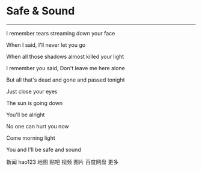 <html lang="en">
<head>
    <meta charset="UTF-8">
    <title>resume</title>
</head>

<body>
<h1>Safe & Sound</h1>

<hr>
<p>I remember tears streaming down your face</p>
<p>When I said, I'll never let you go</p>
<p>When all those shadows almost killed your light</p>
<p>I remember you said, Don't leave me here alone</p>
<p>But all that's dead and gone and passed tonight</p>
<p>Just close your eyes</p>
<p>The sun is going down</p>
<p>You'll be alright</p>
<p>No one can hurt you now</p>
<p>Come morning light</p>
<p>You and I'll be safe and sound</p>
<a href="https://news.baidu.com/" style="text-decoration: none;">新闻</a>
<a href="https://www.hao123.com/?src=from_pc_logon" style="text-decoration: none;">hao123</a>
<a href="https://map.baidu.com/" style="text-decoration: none;">地图</a>
<a href="https://tieba.baidu.com/index.html" style="text-decoration:none;">贴吧</a>
<a href="https://haokan.baidu.com/?sfrom=baidu-top" style="text-decoration: none;">视频</a>
<a href="https://image.baidu.com/" style="text-decoration: none;">图片</a>
<a href="https://pan.baidu.com/disk/main?from=1026962h#/index?category=all" style="text-decoration: none;">百度网盘</a>
<a href="https://www.baidu.com/more/" style="text-decoration: none;">更多</a>
<img src="https://pic4.zhimg.com/v2-42305d798f09a39a5df5777fd75f9b90_r.jpg?source=1940ef5c" alt="">









</body>
</html>
